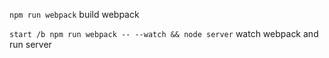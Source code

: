 `npm run webpack` build webpack

`start /b npm run webpack -- --watch && node server` watch webpack and run server

